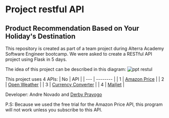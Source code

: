 # Project restful API
## Product Recommendation Based on Your Holiday's Destination

This repository is created as part of a team project during Alterra Academy Software Engineer bootcamp. We were asked to create a RESTful API project using Flask in 5 days. 

The idea of this project can be described in this diagram:
![ppt restul](https://user-images.githubusercontent.com/62334319/86311976-cc0a0800-bc4b-11ea-84cc-089a6ddf7b65.png)

This project uses 4 APIs: 
| No | API |
| --- | -------- |
| 1 | [Amazon Price](https://rapidapi.com/ajmorenodelarosa/api/amazon-price1) |
| 2 | [Open Weather](https://openweathermap.org/api) |
| 3 | [Currency Converter](https://rapidapi.com/natkapral/api/currency-converter5) |
| 4 | [Mailjet](https://www.mailjet.com/) |


Developer:
Andre Novado and [Derby Prayogo](https://github.com/derbyps)

P.S:
Because we used the free trial for the Amazon Price API, this program will not work unless you subscribe to this API.
